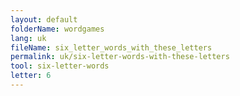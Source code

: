 ```yaml
---
layout: default
folderName: wordgames
lang: uk
fileName: six_letter_words_with_these_letters
permalink: uk/six-letter-words-with-these-letters
tool: six-letter-words
letter: 6
---
```

